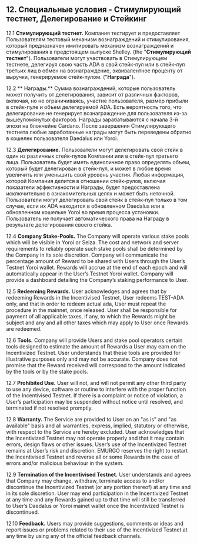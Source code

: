 ## 12. Специальные условия - Стимулирующий тестнет, Делегирование и Стейкинг

12.1 **Стимулирующий тестнет.** Компания тестирует и предоставляет Пользователям тестовый механизм вознаграждений и стимулирования, который предназначен имитировать механизм вознаграждений и стимулирования в предстоящем выпуске Shelley. (the "**Стимулирующий тестнет**"). Пользователи могут участвовать в Стимулирующем тестнете, делегируя свою часть ADA в свой стейк-пул или в стейк-пул третьих лиц в обмен на вознаграждение, эквивалентное проценту от выручки, генерируемое стейк-пулом. ("**Награда**").

12.2 ** Награды.** Сумма вознаграждений, которые пользователь может получить от делегирования, зависит от различных факторов, включая, но не ограничиваясь, участие пользователя, размер прибыли в стейк-пуле и объем делегируемой ADA. Есть вероятность того, что делегирование не генерирует вознаграждение для пользователя из-за вышеупомянутых факторов. Награды зарабатываются с начала 3-й эпохи на блокчейне Cardano. После завершения Стимулирующего тестнета любые заработанные награды могут быть переведены обратно в кошелек пользователя Daedalus или Yoroi.

12.3 **Делегирование.** Пользователи могут делегировать свой стейк в один из различных стейк-пулов Компании или в стейк-пул третьего лица. Пользователь будет иметь единоличное право определять объем, который будет делегирован в стейк-пул, и может в любое время увеличить или уменьшить свой уровень участия. Любая информация, которой Компания делится в отношении стейк-рулов, включая показатели эффективности и Награды, будет предоставлена исключительно в ознакомительных целях и может быть неточной. Пользователи могут делегировать свой стейк в стейк-пул только в том случае, если их ADA находится в обновленном Daedalus или в обновленном кошельке Yoroi во время процесса установки. Пользователь не получает автоматического права на Награду в результате делегирования своего стейка.

12.4 **Company Stake-Pools.** The Company will operate various stake pools which will be visible in Yoroi or Seiza. The cost and network and server requirements to reliably operate such stake pools shall be determined by the Company in its sole discretion. Company will communicate the percentage amount of Reward to be shared with Users through the User’s Testnet Yoroi wallet. Rewards will accrue at the end of each epoch and will automatically appear in the User’s Testnet Yoroi wallet. Company will provide a dashboard detailing the Company’s staking performance to User.

12.5 **Redeeming Rewards.** User acknowledges and agrees that by redeeming Rewards in the Incentivised Testnet, User redeems TEST-ADA only, and that in order to redeem actual ada, User must repeat the procedure in the mainnet, once released. User shall be responsible for payment of all applicable taxes, if any, to which the Rewards might be subject and any and all other taxes which may apply to User once Rewards are redeemed.

12.6 **Tools.** Company will provide Users and stake pool operators certain tools designed to estimate the amount of Rewards a User may earn on the Incentivized Testnet. User understands that these tools are provided for illustrative purposes only and may not be accurate. Company does not promise that the Reward received will correspond to the amount indicated by the tools or by the stake pools.

12.7 **Prohibited Use.** User will not, and will not permit any other third party to use any device, software or routine to interfere with the proper function of the Incentivised Testnet. If there is a complaint or notice of violation, a User’s participation may be suspended without notice until resolved, and terminated if not resolved promptly.

12.8 **Warranty.** The Service are provided to User on an "as is" and "as available" basis and all warranties, express, implied, statutory or otherwise, with respect to the Service are hereby excluded. User acknowledges that the Incentivized Testnet may not operate properly and that it may contain errors, design flaws or other issues. User’s use of the Incentivized Testnet remains at User’s risk and discretion. EMURGO reserves the right to restart the Incentivised Testnet and reverse all or some Rewards in the case of errors and/or malicious behaviour in the system.

12.9 **Termination of the Incentivised Testnet.** User understands and agrees that Company may change, withdraw, terminate access to and/or discontinue the Incentivized Testnet (or any portion thereof) at any time and in its sole discretion. User may end participation in the Incentivized Testnet at any time and any Rewards gained up to that time will still be transferred to User’s Daedalus or Yoroi mainet wallet once the Incentivized Testnet is discontinued.

12.10 **Feedback.** Users may provide suggestions, comments or ideas and report issues or problems related to their use of the Incentivized Testnet at any time by using any of the official feedback channels.
